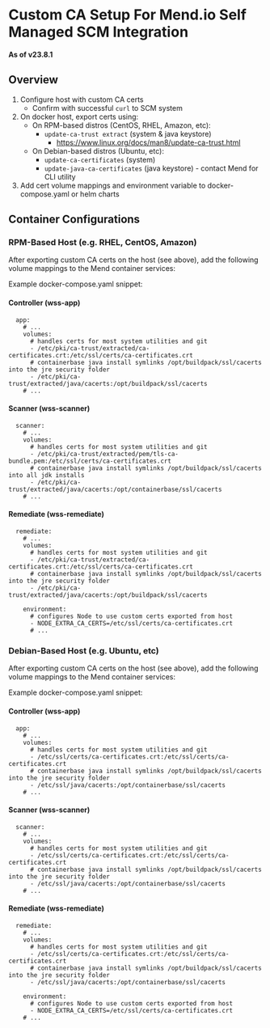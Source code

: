 # Custom CA Setup For Mend.io Self Managed SCM Integration

**As of v23.8.1**

## Overview

1. Configure host with custom CA certs
   * Confirm with successful ```curl``` to SCM system
2. On docker host, export certs using:
   * On RPM-based distros (CentOS, RHEL, Amazon, etc):
     * ```update-ca-trust extract``` (system & java keystore)
       * https://www.linux.org/docs/man8/update-ca-trust.html
   * On Debian-based distros (Ubuntu, etc):
     * ```update-ca-certificates``` (system)
     * ```update-java-ca-certificates``` (java keystore) - contact Mend for CLI utility
3. Add cert volume mappings and environment variable to docker-compose.yaml or helm charts

## Container Configurations

### RPM-Based Host (e.g. RHEL, CentOS, Amazon)

After exporting custom CA certs on the host (see above), add the following volume mappings to the Mend container services:

Example docker-compose.yaml snippet:

#### Controller (wss-app)

```
  app:
    # ...
    volumes:
      # handles certs for most system utilities and git
      - /etc/pki/ca-trust/extracted/ca-certificates.crt:/etc/ssl/certs/ca-certificates.crt
      # containerbase java install symlinks /opt/buildpack/ssl/cacerts into the jre security folder
      - /etc/pki/ca-trust/extracted/java/cacerts:/opt/buildpack/ssl/cacerts
    # ...
```

#### Scanner (wss-scanner)

```
  scanner:
    # ...
    volumes:
      # handles certs for most system utilities and git
      - /etc/pki/ca-trust/extracted/pem/tls-ca-bundle.pem:/etc/ssl/certs/ca-certificates.crt
      # containerbase java install symlinks /opt/buildpack/ssl/cacerts into all jdk installs 
      - /etc/pki/ca-trust/extracted/java/cacerts:/opt/containerbase/ssl/cacerts
    # ...
```

#### Remediate (wss-remediate)

```
  remediate:
    # ...
    volumes:
      # handles certs for most system utilities and git
      - /etc/pki/ca-trust/extracted/ca-certificates.crt:/etc/ssl/certs/ca-certificates.crt
      # containerbase java install symlinks /opt/buildpack/ssl/cacerts into the jre security folder
      - /etc/pki/ca-trust/extracted/java/cacerts:/opt/buildpack/ssl/cacerts

    environment:
      # configures Node to use custom certs exported from host
      - NODE_EXTRA_CA_CERTS=/etc/ssl/certs/ca-certificates.crt
      # ...
```

### Debian-Based Host (e.g. Ubuntu, etc)

After exporting custom CA certs on the host (see above), add the following volume mappings to the Mend container services:

Example docker-compose.yaml snippet:

#### Controller (wss-app)

```
  app:
    # ...
    volumes:
      # handles certs for most system utilities and git
      - /etc/ssl/certs/ca-certificates.crt:/etc/ssl/certs/ca-certificates.crt
      # containerbase java install symlinks /opt/buildpack/ssl/cacerts into the jre security folder
      - /etc/ssl/java/cacerts:/opt/containerbase/ssl/cacerts
    # ...
```

#### Scanner (wss-scanner)

```
  scanner:
    # ...
    volumes:
      # handles certs for most system utilities and git
      - /etc/ssl/certs/ca-certificates.crt:/etc/ssl/certs/ca-certificates.crt
      # containerbase java install symlinks /opt/buildpack/ssl/cacerts into the jre security folder
      - /etc/ssl/java/cacerts:/opt/containerbase/ssl/cacerts
    # ...
```

#### Remediate (wss-remediate)

```
  remediate:
    # ...
    volumes:
      # handles certs for most system utilities and git
      - /etc/ssl/certs/ca-certificates.crt:/etc/ssl/certs/ca-certificates.crt
      # containerbase java install symlinks /opt/buildpack/ssl/cacerts into the jre security folder
      - /etc/ssl/java/cacerts:/opt/containerbase/ssl/cacerts

    environment:
      # configures Node to use custom certs exported from host
      - NODE_EXTRA_CA_CERTS=/etc/ssl/certs/ca-certificates.crt
    # ...
```

